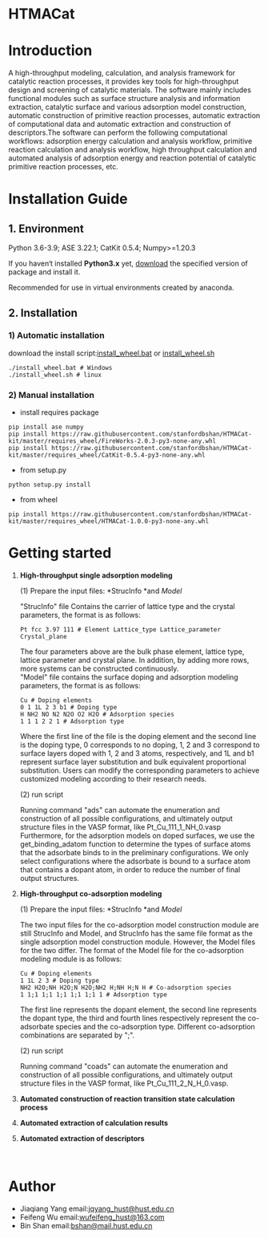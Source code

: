 # HTMACat

# Introduction

A high-throughput modeling, calculation, and analysis framework for catalytic reaction processes, it provides key tools for high-throughput design and screening of catalytic materials. The software mainly includes functional modules such as surface structure analysis and information extraction, catalytic surface and various adsorption model construction, automatic construction of primitive reaction processes, automatic extraction of computational data and automatic extraction and construction of descriptors.The software can perform the following computational workflows: adsorption energy calculation and analysis workflow, primitive reaction calculation and analysis workflow, high throughput calculation and automated analysis of adsorption energy and reaction potential of catalytic primitive reaction processes, etc.

# Installation Guide


## 1.  Environment
Python 3.6-3.9; ASE 3.22.1; CatKit 0.5.4; Numpy>=1.20.3

If you haven‘t installed **Python3.x** yet, [download](https://www.python.org) the specified version of package and install it.

Recommended for use in virtual environments created by anaconda.

## 2.  Installation
### 1) Automatic installation

download the install script:[install_wheel.bat](https://raw.githubusercontent.com/stanfordbshan/HTMACat-kit/master/install_wheel.bat) or [install_wheel.sh](https://raw.githubusercontent.com/stanfordbshan/HTMACat-kit/master/install_wheel.sh)
```shell
./install_wheel.bat # Windows 
./install_wheel.sh # linux
```
### 2) Manual installation
- install requires package
```shell
pip install ase numpy
pip install https://raw.githubusercontent.com/stanfordbshan/HTMACat-kit/master/requires_wheel/FireWorks-2.0.3-py3-none-any.whl
pip install https://raw.githubusercontent.com/stanfordbshan/HTMACat-kit/master/requires_wheel/CatKit-0.5.4-py3-none-any.whl
```
- from setup.py
```shell
python setup.py install
```
- from wheel
```
pip install https://raw.githubusercontent.com/stanfordbshan/HTMACat-kit/master/requires_wheel/HTMACat-1.0.0-py3-none-any.whl
```

# Getting started

1. **High-throughput single adsorption modeling**

    (1) Prepare the input files: ​*StrucInfo ​*and ​*Model*

    "StrucInfo" file Contains the carrier of lattice type and the crystal parameters, the format is as follows:

    ```shell
    Pt fcc 3.97 111 # Element Lattice_type Lattice_parameter Crystal_plane
    ```
    The four parameters above are the bulk phase element, lattice type, lattice parameter and crystal plane. In addition, by adding more rows, more systems can be constructed continuously.  
    "Model" file contains the surface doping and adsorption modeling parameters, the format is as follows:

    ```shell
    Cu # Doping elements
    0 1 1L 2 3 b1 # Doping type
    H NH2 NO N2 N2O O2 H2O # Adsorption species
    1 1 1 2 2 1 # Adsorption type
    ```
    Where the first line of the file is the doping element and the second line is the doping type, 0 corresponds to no doping, 1, 2 and 3 correspond to surface layers doped with 1, 2 and 3 atoms, respectively, and 1L and b1 represent surface layer substitution and bulk equivalent proportional substitution. Users can modify the corresponding parameters to achieve customized modeling according to their research needs.

    (2) run script

    Running command "ads" can automate the enumeration and construction of all possible configurations, and ultimately output structure files in the VASP format, like Pt_Cu_111_1_NH_0.vasp  
    Furthermore, for the adsorption models on doped surfaces, we use the get_binding_adatom function to determine the types of surface atoms that the adsorbate binds to in the preliminary configurations. We only select configurations where the adsorbate is bound to a surface atom that contains a dopant atom, in order to reduce the number of final output structures.
2. **High-throughput co-adsorption modeling**

    (1) Prepare the input files: ​*StrucInfo ​*and ​*Model*

    The two input files for the co-adsorption model construction module are still StrucInfo and Model, and StrucInfo has the same file format as the single adsorption model construction module. However, the Model files for the two differ. The format of the Model file for the co-adsorption modeling module is as follows:

    ```shell
    Cu # Doping elements
    1 1L 2 3 # Doping type
    NH2 H2O;NH H2O;N H2O;NH2 H;NH H;N H # Co-adsorption species
    1 1;1 1;1 1;1 1;1 1;1 1 # Adsorption type
    ```
    The first line represents the dopant element, the second line represents the dopant type, the third and fourth lines respectively represent the co-adsorbate species and the co-adsorption type. Different co-adsorption combinations are separated by ";".

    (2) run script

    Running command "coads" can automate the enumeration and construction of all possible configurations, and ultimately output structure files in the VASP format, like Pt_Cu_111_2_N_H_0.vasp.
3. **Automated construction of reaction transition state calculation process**
4. **Automated extraction of calculation results**
5. **Automated extraction of descriptors**

‍

# Author

* Jiaqiang Yang email:[jqyang_hust@hust.edu.cn](mailto:jqyang_hust@hust.edu.cn)
* Feifeng Wu email:[wufeifeng_hust@163.com](wufeifeng_hust@163.com)
* Bin Shan email:[bshan@mail.hust.edu.cn](bshan@mail.hust.edu.cn)